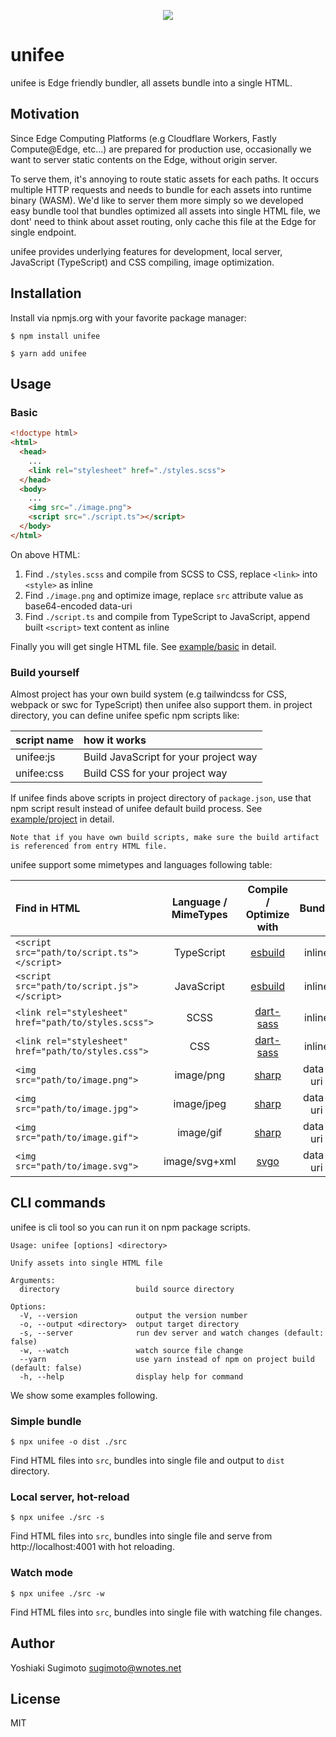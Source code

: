 <p align="center">
<img src="https://user-images.githubusercontent.com/1000401/215708088-88828821-1383-448c-adda-169a0812b094.svg">
</p>

# unifee
unifee is Edge friendly bundler, all assets bundle into a single HTML.

## Motivation

Since Edge Computing Platforms (e.g Cloudflare Workers, Fastly Compute@Edge, etc...) are prepared for production use, occasionally we want to server static contents on the Edge, without origin server.

To serve them, it's annoying to route static assets for each paths. It occurs multiple HTTP requests and needs to bundle for each assets into runtime binary (WASM). We'd like to server them more simply so we developed easy bundle tool that bundles optimized all assets into single HTML file, we dont' need to think about asset routing, only cache this file at the Edge for single endpoint.

unifee provides underlying features for development, local server, JavaScript (TypeScript) and CSS compiling, image optimization.

## Installation

Install via npmjs.org with your favorite package manager:

```shell
$ npm install unifee
```

```shell
$ yarn add unifee
```

## Usage

### Basic

```html
<!doctype html>
<html>
  <head>
    ...
    <link rel="stylesheet" href="./styles.scss">
  </head>
  <body>
    ...
    <img src="./image.png">
    <script src="./script.ts"></script>
  </body>
</html>
```

On above HTML:

1. Find `./styles.scss` and compile from SCSS to CSS, replace `<link>` into `<style>` as inline
2. Find `./image.png` and optimize image, replace `src` attribute value as base64-encoded data-uri
3. Find `./script.ts` and compile from TypeScript to JavaScript, append built `<script>` text content as inline

Finally you will get single HTML file.
See [example/basic](https://github.com/ysugimoto/unifee/tree/main/example/basic) in detail.

### Build yourself

Almost project has your own build system (e.g tailwindcss for CSS, webpack or swc for TypeScript) then unifee also support them.
in project directory, you can define unifee spefic npm scripts like:

| script name | how it works                          |
|:------------|:--------------------------------------|
| unifee:js   | Build JavaScript for your project way |
| unifee:css  | Build CSS for your project way        |

If unifee finds above scripts in project directory of `package.json`, use that npm script result instead of unifee default build process.
See [example/project](https://github.com/ysugimoto/unifee/tree/main/example/project) in detail.

```
Note that if you have own build scripts, make sure the build artifact is referenced from entry HTML file.
```

unifee support some mimetypes and languages following table:

| Find in HTML                                         | Language / MimeTypes | Compile / Optimize with                      | Bundle   |
|:-----------------------------------------------------|:--------------------:|:--------------------------------------------:|:--------:|
| `<script src="path/to/script.ts"></script>`          | TypeScript           | [esbuild](https://esbuild.github.io/)        | inline   |
| `<script src="path/to/script.js"></script>`          | JavaScript           | [esbuild](https://esbuild.github.io/)        | inline   |
| `<link rel="stylesheet" href="path/to/styles.scss">` | SCSS                 | [dart-sass](https://sass-lang.com/dart-sass) | inline   |
| `<link rel="stylesheet" href="path/to/styles.css">`  | CSS                  | [dart-sass](https://sass-lang.com/dart-sass) | inline   |
| `<img src="path/to/image.png">`                      | image/png            | [sharp](https://sharp.pixelplumbing.com/)    | data-uri |
| `<img src="path/to/image.jpg">`                      | image/jpeg           | [sharp](https://sharp.pixelplumbing.com/)    | data-uri |
| `<img src="path/to/image.gif">`                      | image/gif            | [sharp](https://sharp.pixelplumbing.com/)    | data-uri |
| `<img src="path/to/image.svg">`                      | image/svg+xml        | [svgo](https://github.com/svg/svgo)          | data-uri |

## CLI commands

unifee is cli tool so you can run it on npm package scripts.

```shell
Usage: unifee [options] <directory>

Unify assets into single HTML file

Arguments:
  directory                 build source directory

Options:
  -V, --version             output the version number
  -o, --output <directory>  output target directory
  -s, --server              run dev server and watch changes (default: false)
  -w, --watch               watch source file change
  --yarn                    use yarn instead of npm on project build (default: false)
  -h, --help                display help for command
```

We show some examples following.


### Simple bundle

```shell
$ npx unifee -o dist ./src
```

Find HTML files into `src`, bundles into single file and output to `dist` directory.

### Local server, hot-reload

```shell
$ npx unifee ./src -s
```

Find HTML files into `src`, bundles into single file and serve from http://localhost:4001 with hot reloading.

### Watch mode

```shell
$ npx unifee ./src -w
```

Find HTML files into `src`, bundles into single file with watching file changes.

## Author

Yoshiaki Sugimoto <sugimoto@wnotes.net>

## License

MIT
